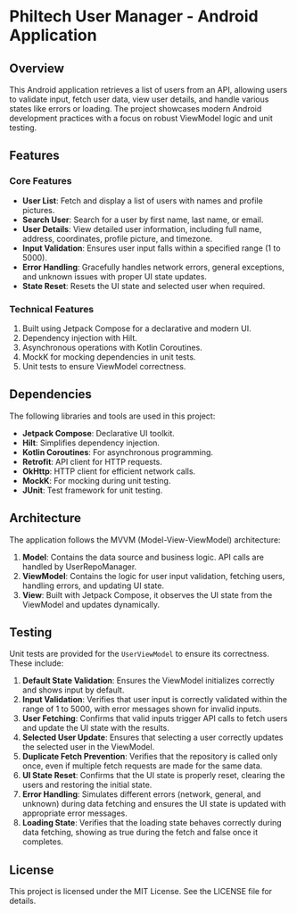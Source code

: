 # Philtech User Manager - Android Application

## Overview

This Android application retrieves a list of users from an API, allowing users to validate input, fetch user data, view user details, and handle various states like errors or loading. The project showcases modern Android development practices with a focus on robust ViewModel logic and unit testing.


## Features

### Core Features

- **User List**: Fetch and display a list of users with names and profile pictures.
- **Search User**: Search for a user by first name, last name, or email.
- **User Details**: View detailed user information, including full name, address, coordinates, profile picture, and timezone.
- **Input Validation**: Ensures user input falls within a specified range (1 to 5000).
- **Error Handling**: Gracefully handles network errors, general exceptions, and unknown issues with proper UI state updates.
- **State Reset**: Resets the UI state and selected user when required.

### Technical Features

1. Built using Jetpack Compose for a declarative and modern UI.
2. Dependency injection with Hilt.
3. Asynchronous operations with Kotlin Coroutines.
4. MockK for mocking dependencies in unit tests.
5. Unit tests to ensure ViewModel correctness.


## Dependencies

The following libraries and tools are used in this project:

- **Jetpack Compose**: Declarative UI toolkit.
- **Hilt**: Simplifies dependency injection.
- **Kotlin Coroutines**: For asynchronous programming.
- **Retrofit**: API client for HTTP requests.
- **OkHttp**: HTTP client for efficient network calls.
- **MockK**: For mocking during unit testing.
- **JUnit**: Test framework for unit testing.


## Architecture

The application follows the MVVM (Model-View-ViewModel) architecture:

1. **Model**: Contains the data source and business logic. API calls are handled by UserRepoManager.
2. **ViewModel**: Contains the logic for user input validation, fetching users, handling errors, and updating UI state.
3. **View**: Built with Jetpack Compose, it observes the UI state from the ViewModel and updates dynamically.


## Testing

Unit tests are provided for the `UserViewModel` to ensure its correctness. These include:

1. **Default State Validation**: Ensures the ViewModel initializes correctly and shows input by default.
2. **Input Validation**: Verifies that user input is correctly validated within the range of 1 to 5000, with error messages shown for invalid inputs.
3. **User Fetching**: Confirms that valid inputs trigger API calls to fetch users and update the UI state with the results.
4. **Selected User Update**: Ensures that selecting a user correctly updates the selected user in the ViewModel.
5. **Duplicate Fetch Prevention**: Verifies that the repository is called only once, even if multiple fetch requests are made for the same data.
6. **UI State Reset**: Confirms that the UI state is properly reset, clearing the users and restoring the initial state.
7. **Error Handling**: Simulates different errors (network, general, and unknown) during data fetching and ensures the UI state is updated with appropriate error messages.
8. **Loading State**: Verifies that the loading state behaves correctly during data fetching, showing as true during the fetch and false once it completes.

## License

This project is licensed under the MIT License. See the LICENSE file for details.


